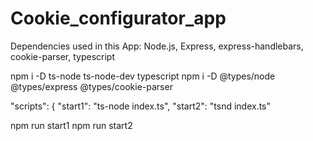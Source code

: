 # Cookie_configurator_app

Dependencies used in this App:
Node.js,
Express,
express-handlebars,
cookie-parser,
typescript

npm i -D ts-node ts-node-dev typescript
npm i -D @types/node @types/express @types/cookie-parser

"scripts": {
"start1": "ts-node index.ts",
"start2": "tsnd index.ts"

npm run start1
npm run start2

